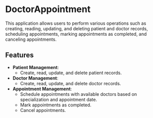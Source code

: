 # DoctorAppointment

This application allows users to perform various operations such as creating, reading, updating, and deleting patient and doctor records, scheduling appointments, marking appointments as completed, and canceling appointments.

## Features

- **Patient Management**:
  - Create, read, update, and delete patient records.
- **Doctor Management**:
  - Create, read, update, and delete doctor records.
- **Appointment Management**:
  - Schedule appointments with available doctors based on specialization and appointment date.
  - Mark appointments as completed.
  - Cancel appointments.
